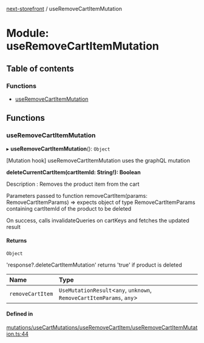[next-storefront](../README.md) / useRemoveCartItemMutation

# Module: useRemoveCartItemMutation

## Table of contents

### Functions

- [useRemoveCartItemMutation](useRemoveCartItemMutation.md#useremovecartitemmutation)

## Functions

### useRemoveCartItemMutation

▸ **useRemoveCartItemMutation**(): `Object`

[Mutation hook] useRemoveCartItemMutation uses the graphQL mutation

<b>deleteCurrentCartItem(cartItemId: String!): Boolean</b>

Description : Removes the product item from the cart

Parameters passed to function removeCartItem(params: RemoveCartItemParams) => expects object of type RemoveCartItemParams containing cartItemId of the product to be deleted

On success, calls invalidateQueries on cartKeys and fetches the updated result

#### Returns

`Object`

'response?.deleteCartItemMutation' returns 'true' if product is deleted

| Name             | Type                                                                  |
| :--------------- | :-------------------------------------------------------------------- |
| `removeCartItem` | `UseMutationResult`<`any`, `unknown`, `RemoveCartItemParams`, `any`\> |

#### Defined in

[mutations/useCartMutations/useRemoveCartItem/useRemoveCartItemMutation.ts:44](https://github.com/KiboSoftware/nextjs-storefront/blob/561a164/hooks/mutations/useCartMutations/useRemoveCartItem/useRemoveCartItemMutation.ts#L44)

